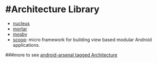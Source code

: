 #Architecture Library
===
+ [nucleus](https://github.com/konmik/nucleus)
+ [mortar](https://github.com/square/mortar)
+ [mosby](https://github.com/sockeqwe/mosby/)
+ [scoop](https://github.com/lyft/scoop): micro framework for building view based modular Android applications.


###more to see
[android-arsenal tagged Architecture](https://android-arsenal.com/tag/7)
